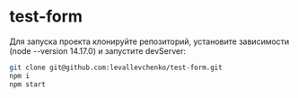 # test-form

Для запуска проекта клонируйте репозиторий, установите зависимости (node --version 14.17.0) и запустите devServer:

```bash
git clone git@github.com:levallevchenko/test-form.git
npm i
npm start
```
